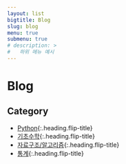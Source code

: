 ```yaml
---
layout: list
bigtitle: Blog
slug: blog
menu: true
submenu: true
# description: >
#   하위 메뉴 예시
---
```


# Blog

## Category

* [Python]{:.heading.flip-title} 
* [기초수학]{:.heading.flip-title} 
* [자료구조/알고리즘]{:.heading.flip-title} 
* [통계]{:.heading.flip-title} 

[Python]: /python/
[기초수학]: /기초수학/
[자료구조/알고리즘]: /자료구조와알고리즘/
[통계]: /통계/
